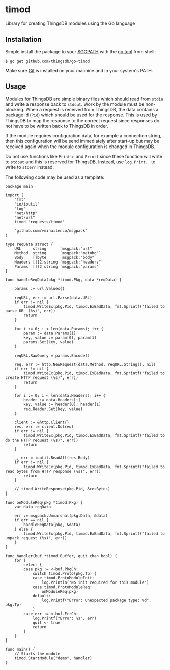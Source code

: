 # timod

Library for creating ThingsDB modules using the Go language

## Installation

Simple install the package to your [$GOPATH](https://github.com/golang/go/wiki/GOPATH) with the [go tool](https://golang.org/cmd/go/) from shell:

```shell
$ go get github.com/thingsdb/go-timod
```

Make sure [Git](https://git-scm.com/downloads) is installed on your machine and in your system's PATH.

## Usage

Modules for ThingsDB are simple binary files which should read from `stdin` and write a response back to `stdout`. Work by the module must be non-blocking. When a request is received from ThingsDB, the data contains a package id (`Pid`) which should be used for the response. This is used by ThingsDB to map the response to the correct request since responses do not have to be written back to ThingsDB in order.

If the module requires configuration data, for example a connection string, then this configuration will be send immediately after start-up but may be received again when the module configuration is changed in ThingsDB.

Do not use functions like `Println` and `Printf` since these function will write to `stdout` and this is reserved for ThingsDB. Instead, use `log.Print..` to write to `stderr` instead.

The following code may be used as a template:

```
package main

import (
	"fmt"
	"io/ioutil"
	"log"
	"net/http"
	"net/url"
	timod "requests/timod"

	"github.com/vmihailenco/msgpack"
)

type reqData struct {
	URL     string      `msgpack:"url"`
	Method  string      `msgpack:"metohd"`
	Body    []byte      `msgpack:"body"`
	Headers [][2]string `msgpack:"headers"`
	Params  [][2]string `msgpack:"params"`
}

func handleReqData(pkg *timod.Pkg, data *reqData) {

	params := url.Values{}

	reqURL, err := url.Parse(data.URL)
	if err != nil {
		timod.WriteEx(pkg.Pid, timod.ExBadData, fmt.Sprintf("failed to parse URL (%s)", err))
		return
	}

	for i := 0; i < len(data.Params); i++ {
		param := data.Params[i]
		key, value := param[0], param[1]
		params.Set(key, value)
	}

	reqURL.RawQuery = params.Encode()

	req, err := http.NewRequest(data.Method, reqURL.String(), nil)
	if err != nil {
		timod.WriteEx(pkg.Pid, timod.ExBadData, fmt.Sprintf("failed to create HTTP request (%s)", err))
		return
	}

	for i := 0; i < len(data.Headers); i++ {
		header := data.Headers[i]
		key, value := header[0], header[1]
		req.Header.Set(key, value)
	}

	client := &http.Client{}
	res, err := client.Do(req)
	if err != nil {
		timod.WriteEx(pkg.Pid, timod.ExBadData, fmt.Sprintf("failed to do the HTTP request (%s)", err))
		return
	}

	_, err = ioutil.ReadAll(res.Body)
	if err != nil {
		timod.WriteEx(pkg.Pid, timod.ExBadData, fmt.Sprintf("failed to read bytes from HTTP response (%s)", err))
		return
	}

	// timod.WriteResponse(pkg.Pid, &resBytes)
}

func onModuleReq(pkg *timod.Pkg) {
	var data reqData

	err := msgpack.Unmarshal(pkg.Data, &data)
	if err == nil {
		handleReqData(pkg, &data)
	} else {
		timod.WriteEx(pkg.Pid, timod.ExBadData, fmt.Sprintf("failed to unpack request (%s)", err))
	}
}

func handler(buf *timod.Buffer, quit chan bool) {
	for {
		select {
		case pkg := <-buf.PkgCh:
			switch timod.Proto(pkg.Tp) {
			case timod.ProtoModuleInit:
				log.Println("No init required for this module")
			case timod.ProtoModuleReq:
				onModuleReq(pkg)
			default:
				log.Printf("Error: Unexpected package type: %d", pkg.Tp)
			}
		case err := <-buf.ErrCh:
			log.Printf("Error: %s", err)
			quit <- true
			return
		}
	}
}

func main() {
    // Starts the module
	timod.StartModule("demo", handler)
}

```